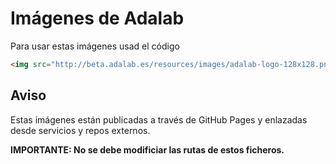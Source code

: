 # Imágenes de Adalab

Para usar estas imágenes usad el código

```html
<img src="http://beta.adalab.es/resources/images/adalab-logo-128x128.png" alt="Adalab" />
```

## Aviso

Estas imágenes están publicadas a través de GitHub Pages y enlazadas desde servicios y repos externos.

**IMPORTANTE: No se debe modificiar las rutas de estos ficheros.**
